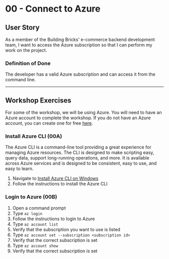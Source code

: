 # 00 - Connect to Azure

## User Story
As a member of the Building Bricks' e-commerce backend development team, I want to access the Azure subscription so that I can perform my work on the project.

### Definition of Done
The developer has a valid Azure subscription and can access it from the command line.

---

## Workshop Exercises
For some of the workshop, we will be using Azure.  You will need to have an Azure account to complete the workshop.  If you do not have an Azure account, you can create one for free [here](https://azure.microsoft.com/en-us/free/).

### Install Azure CLI (00A)
The Azure CLI is a command-line tool providing a great experience for managing Azure resources. The CLI is designed to make scripting easy, query data, support long-running operations, and more. It is available across Azure services and is designed to be consistent, easy to use, and easy to learn.

1. Navigate to [Install Azure CLI on Windows](https://learn.microsoft.com/en-us/cli/azure/install-azure-cli-windows?tabs=azure-cli)
1. Follow the instructions to install the Azure CLI

### Login to Azure (00B)
1. Open a command prompt
1. Type `az login`
1. Follow the instructions to login to Azure
1. Type `az account list`
1. Verify that the subscription you want to use is listed
1. Type `az account set --subscription <subscription id>`
1. Verify that the correct subscription is set
1. Type `az account show`
1. Verify that the correct subscription is set